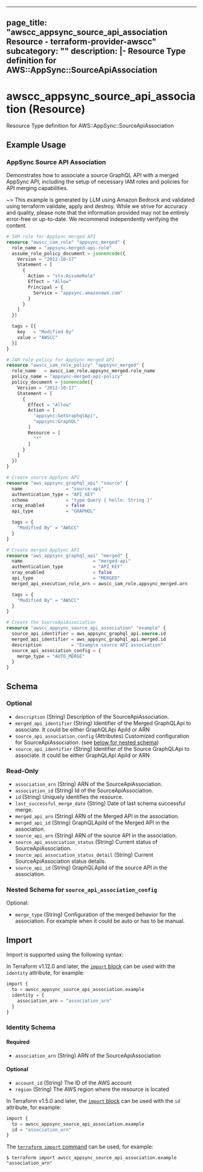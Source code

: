 
---
page_title: "awscc_appsync_source_api_association Resource - terraform-provider-awscc"
subcategory: ""
description: |-
  Resource Type definition for AWS::AppSync::SourceApiAssociation
---

# awscc_appsync_source_api_association (Resource)

Resource Type definition for AWS::AppSync::SourceApiAssociation

## Example Usage

### AppSync Source API Association

Demonstrates how to associate a source GraphQL API with a merged AppSync API, including the setup of necessary IAM roles and policies for API merging capabilities.

~> This example is generated by LLM using Amazon Bedrock and validated using terraform validate, apply and destroy. While we strive for accuracy and quality, please note that the information provided may not be entirely error-free or up-to-date. We recommend independently verifying the content.

```terraform
# IAM role for AppSync merged API
resource "awscc_iam_role" "appsync_merged" {
  role_name = "appsync-merged-api-role"
  assume_role_policy_document = jsonencode({
    Version = "2012-10-17"
    Statement = [
      {
        Action = "sts:AssumeRole"
        Effect = "Allow"
        Principal = {
          Service = "appsync.amazonaws.com"
        }
      }
    ]
  })

  tags = [{
    key   = "Modified By"
    value = "AWSCC"
  }]
}

# IAM role policy for AppSync merged API
resource "awscc_iam_role_policy" "appsync_merged" {
  role_name   = awscc_iam_role.appsync_merged.role_name
  policy_name = "appsync-merged-api-policy"
  policy_document = jsonencode({
    Version = "2012-10-17"
    Statement = [
      {
        Effect = "Allow"
        Action = [
          "appsync:GetGraphqlApi",
          "appsync:GraphQL"
        ]
        Resource = [
          "*"
        ]
      }
    ]
  })
}

# Create source AppSync API
resource "aws_appsync_graphql_api" "source" {
  name                = "source-api"
  authentication_type = "API_KEY"
  schema              = "type Query { hello: String }"
  xray_enabled        = false
  api_type            = "GRAPHQL"

  tags = {
    "Modified By" = "AWSCC"
  }
}

# Create merged AppSync API
resource "aws_appsync_graphql_api" "merged" {
  name                          = "merged-api"
  authentication_type           = "API_KEY"
  xray_enabled                  = false
  api_type                      = "MERGED"
  merged_api_execution_role_arn = awscc_iam_role.appsync_merged.arn

  tags = {
    "Modified By" = "AWSCC"
  }
}

# Create the SourceApiAssociation
resource "awscc_appsync_source_api_association" "example" {
  source_api_identifier = aws_appsync_graphql_api.source.id
  merged_api_identifier = aws_appsync_graphql_api.merged.id
  description           = "Example source API association"
  source_api_association_config = {
    merge_type = "AUTO_MERGE"
  }
}
```

<!-- schema generated by tfplugindocs -->
## Schema

### Optional

- `description` (String) Description of the SourceApiAssociation.
- `merged_api_identifier` (String) Identifier of the Merged GraphQLApi to associate. It could be either GraphQLApi ApiId or ARN
- `source_api_association_config` (Attributes) Customized configuration for SourceApiAssociation. (see [below for nested schema](#nestedatt--source_api_association_config))
- `source_api_identifier` (String) Identifier of the Source GraphQLApi to associate. It could be either GraphQLApi ApiId or ARN

### Read-Only

- `association_arn` (String) ARN of the SourceApiAssociation.
- `association_id` (String) Id of the SourceApiAssociation.
- `id` (String) Uniquely identifies the resource.
- `last_successful_merge_date` (String) Date of last schema successful merge.
- `merged_api_arn` (String) ARN of the Merged API in the association.
- `merged_api_id` (String) GraphQLApiId of the Merged API in the association.
- `source_api_arn` (String) ARN of the source API in the association.
- `source_api_association_status` (String) Current status of SourceApiAssociation.
- `source_api_association_status_detail` (String) Current SourceApiAssociation status details.
- `source_api_id` (String) GraphQLApiId of the source API in the association.

<a id="nestedatt--source_api_association_config"></a>
### Nested Schema for `source_api_association_config`

Optional:

- `merge_type` (String) Configuration of the merged behavior for the association. For example when it could be auto or has to be manual.

## Import

Import is supported using the following syntax:

In Terraform v1.12.0 and later, the [`import` block](https://developer.hashicorp.com/terraform/language/import) can be used with the `identity` attribute, for example:

```terraform
import {
  to = awscc_appsync_source_api_association.example
  identity = {
    association_arn = "association_arn"
  }
}
```

<!-- schema generated by tfplugindocs -->
### Identity Schema

#### Required

- `association_arn` (String) ARN of the SourceApiAssociation

#### Optional

- `account_id` (String) The ID of the AWS account
- `region` (String) The AWS region where the resource is located

In Terraform v1.5.0 and later, the [`import` block](https://developer.hashicorp.com/terraform/language/import) can be used with the `id` attribute, for example:

```terraform
import {
  to = awscc_appsync_source_api_association.example
  id = "association_arn"
}
```

The [`terraform import` command](https://developer.hashicorp.com/terraform/cli/commands/import) can be used, for example:

```shell
$ terraform import awscc_appsync_source_api_association.example "association_arn"
```
